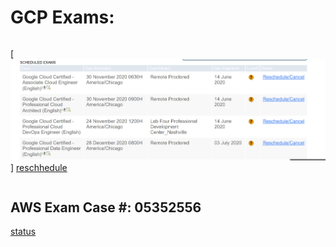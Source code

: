 # GCP Exams:
```
```
[<img src="https://github.com/cgpeanut/gcp-engineer/blob/main/data/gcp-exams.png">]
[reschhedule](https://www.webassessor.com/wa.do?page=defaultLogin)
```
```
## AWS Exam Case #: 05352556 
[status](https://wsr.pearsonvue.com/testtaker/registration/ExamRegistrationDetailPage/AWS?previousPage=previousToDashboard&clientCode=AWS&conversationId=2354921&regId=377495899)
```
```